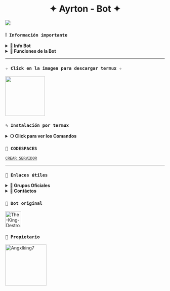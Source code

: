 <h1 align="center">✦ Ayrton - Bot ✦</h1>

 <img src= "https://files.catbox.moe/87c2il.jpg">
    </p>

### **`❕️ Información importante`**

<details>
 <summary><b> 🧁 Info Bot</b></summary>

* Este proyecto **no está afiliado de ninguna manera** con `WhatsApp`, `Inc. WhatsApp` es una marca registrada de `WhatsApp LLC`, y este bot es un **desarrollo independiente** que **no tiene ninguna relación oficial con la compañía**.
</details>

<details>
 <summary><b> 🍰 Funciones de la Bot</b></summary>

> Bot en desarrollo si presenta alguna falla reportar al creador para darle una solución óptima.

- [x] Interacción con voz y texto
- [x] Configuración de grupo
- [x] antidelete, antilink, antispam, etc
- [x] Bienvenida personalizada
- [x] Juegos, tictactoe, mate, etc
- [x] Chatbot (simsimi)
- [x] Chatbot (autoresponder)
- [x] Crear sticker de image/video/gif/url
- [x] SubBot (Jadibot)
- [x]    Buscador Google
- [x] Juego RPG
- [x] Personalizar imagen del menú
- [x] Descarga de música y video De YT
- [ ] Otros

</details>

---

### **`✧ Click en la imagen para descargar termux ✧`**
<a
href="https://www.mediafire.com/file/llugt4zgj7g3n3u/com.termux_1020.apk/file"><img src="https://qu.ax/finc.jpg" height="125px"></a> 

### **`✎ Instalación por termux`**

<details>
 <summary><b> ❍ Click para ver los Comandos </b></summary>

### **❀ Instalación manual por termux**
> Nota: Copie y pegue los comandos en termux uno por uno.
```bash
termux-setup-storage
```

```bash
apt update && apt upgrade && pkg install -y git nodejs ffmpeg imagemagick yarn
```

```bash
git clone https://github.com/Angxlking7/Ayrton-Bot && cd Ayrton-Bot
```

```bash
yarn install
```

```bash
npm install
```

```bash
npm update
```

```bash
npm start
```

> Si aparece (Y/I/N/O/D/Z) [default=N] ? use la letra "y" + "ENTER" para continuar con la instalación

### **🜸 Activar en caso de detenerse en termux**

> Si después de instalar el bot en Termux se detiene (pantalla en blanco, pérdida de conexión a Internet, reinicio del dispositivo), sigue estos pasos:

❒ Abre Termux y navega al directorio del bot:
   
   ```bash
    cd Ayrton-bot
   ```

❒ Inicia el bot nuevamente:
  
   ```bash
    npm start
   ```
### **✰ En caso de que no funcione **

> Si después de instalar el bot en Termux y iniciar la session del bot

> eso funciona para generar un nuevo código qr

   ```bash
    cd && cd Ayrton-Bot && rm -rf Session && npm run qr
   ```

> eso funciona para generar un nuevo código

```bash
    cd && cd Ayrton-Bot && rm -rf Session && npm run code
   ``` 

</details>

### **`🔗 CODESPACES`**

[`CREAR SERVIDOR`](https://github.com/codespaces/new?skip_quickstart=true&machine=basicLinux32gb&repo=960033255&ref=master&geo=UsWest)

---
### **`🔗 Enlaces útiles`**

<details>
 <summary><b> 🍭 Grupos Oficiales </b></summary>

 * Canal Oficial  [`¡Click aquí!`](https://whatsapp.com/channel/0029VbAmwbQBqbr587Zkni1a)
* Grupo Oficial [`¡Click aquí!`](https://chat.whatsapp.com/CN8JtNy0BTCHb2v5009AL5)
</details>

<details>
<summary><b> 💭 Contáctos</b></summary>

* WhatsApp: [`Aquí`](https:/Wa.me/5215665619261)
* Correo: [`Aquí`](angelcortes7x@gmail.com)

</details>  

### **`👑 Bot original`**
<a
href="https://github.com/The-King-Destroy"><img src="https://github.com/The-King-Destroy.png" width="50" height="50" alt="The-King-Destroy"/></a>

### **`👑 Propietario`**
<a
href="https://github.com/AngxlKing7"><img src="https://github.com/Angxlking7.png" width="130" height="130" alt="Angxlking7"/></a>